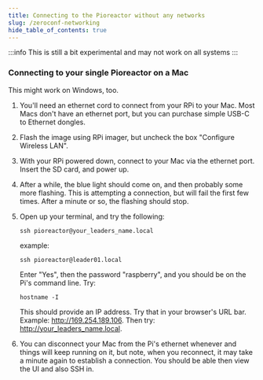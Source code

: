 ```yaml
---
title: Connecting to the Pioreactor without any networks
slug: /zeroconf-networking
hide_table_of_contents: true
---
```




:::info
This is still a bit experimental and may not work on all systems
:::



### Connecting to your single Pioreactor on a Mac

This might work on Windows, too.

1. You'll need an ethernet cord to connect from your RPi to your Mac. Most Macs don't have an ethernet port, but you can purchase simple USB-C to Ethernet dongles. 
2. Flash the image using RPi imager, but uncheck the box "Configure Wireless LAN".
3. With your RPi powered down, connect to your Mac via the ethernet port. Insert the SD card, and power up.
4. After a while, the blue light should come on, and then probably some more flashing. This is attempting a connection, but will fail the first few times. After a minute or so, the flashing should stop.
5. Open up your terminal, and try the following:
    
   ```
   ssh pioreactor@your_leaders_name.local
   ``` 
   
   example:
    
   ```
   ssh pioreactor@leader01.local
   ```
    
   Enter "Yes", then the password "raspberry", and you should be on the Pi's command line. Try:
    
   
   ```
   hostname -I
   ```
    
   This should provide an IP address. Try that in your browser's URL bar. Example: http://169.254.189.106. Then try: http://your_leaders_name.local.
    
 
6. You can disconnect your Mac from the Pi's ethernet whenever and things will keep running on it, but note, when you reconnect, it may take a minute again to establish a connection. You should be able then view the UI and also SSH in.

